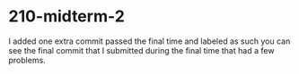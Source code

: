 ﻿# 210-midterm-2
I added one extra commit passed the final time and labeled as such you can see the final commit that I submitted during the final time that had a few problems.
